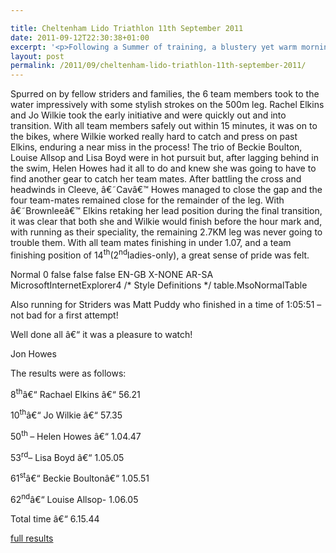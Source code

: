 ```yaml
---

title: Cheltenham Lido Triathlon 11th September 2011
date: 2011-09-12T22:30:38+01:00
excerpt: '<p>Following a Summer of training, a blustery yet warm morning greeted the Striders ladies Tri-team as they took on the Cheltenham Lido Triathlon.</p>'
layout: post
permalink: /2011/09/cheltenham-lido-triathlon-11th-september-2011/
---
```

</p> 

Spurred on by fellow striders and families, the 6 team members took to the water impressively with some stylish strokes on the 500m leg. Rachel Elkins and Jo Wilkie took the early initiative and were quickly out and into transition. With all team members safely out within 15 minutes, it was on to the bikes, where Wilkie worked really hard to catch and press on past Elkins, enduring a near miss in the process! The trio of Beckie Boulton, Louise Allsop and Lisa Boyd were in hot pursuit but, after lagging behind in the swim, Helen Howes had it all to do and knew she was going to have to find another gear to catch her team mates. After battling the cross and headwinds in Cleeve, â€˜Cavâ€™ Howes managed to close the gap and the four team-mates remained close for the remainder of the leg. With â€˜Brownleeâ€™ Elkins retaking her lead position during the final transition, it was clear that both she and Wilkie would finish before the hour mark and, with running as their speciality, the remaining 2.7KM leg was never going to trouble them. With all team mates finishing in under 1.07, and a team finishing position of 14<sup>th</sup>(2<sup>nd</sup>ladies-only), a great sense of pride was felt. 

Normal 0 false false false EN-GB X-NONE AR-SA MicrosoftInternetExplorer4 /\* Style Definitions \*/ table.MsoNormalTable

Also running for Striders was Matt Puddy who finished in a time of 1:05:51 &#8211; not bad for a first attempt!

Well done all â€“ it was a pleasure to watch! 

Jon Howes

The results were as follows:

8<sup>th</sup>â€“ Rachael Elkins â€“ 56.21

10<sup>th</sup>â€“ Jo Wilkie â€“ 57.35

50<sup>th </sup>&#8211; Helen Howes â€“ 1.04.47

53<sup>rd</sup>&#8211; Lisa Boyd â€“ 1.05.05

61<sup>st</sup>â€“ Beckie Boultonâ€“ 1.05.51

62<sup>nd</sup>â€“ Louise Allsop- 1.06.05

Total time â€“ 6.15.44

<a href="http://www.sandfordparkslido.org.uk/index.htm" target="_blank" rel="nofollow">full results</a>
